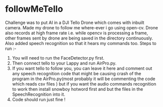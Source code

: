 # followMeTello
Challenge was to put AI in a DJI Tello Drone which comes with inbuilt camera. Made my drone to follow me where-ever i go using open-cv. Drone also records at high frame rate i.e. while opencv is processing a frame, other frames sent by drone are being saved in the directory continuously. Also added speech recognition so that it hears my commands too.
Steps to run :-
1) You will need to run the FaceDetector.py first.
2) Then connect tello to your Lappy and run AirPro.py.
3) If you want tello to follow you, you can leave it here and comment out any speech recognition code that might be causing           crash of the program in the AirPro.py(most probably it will be commenting the code which reads csv files ) but if you want the audio commands recognition to work then install snowboy hotword first and but the files in the SpeechRecognition into it.
4) Code should run just fine !
